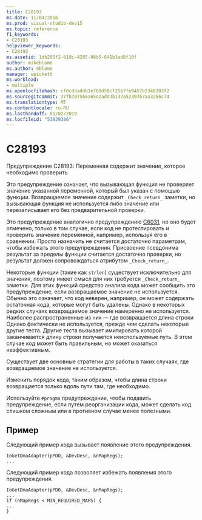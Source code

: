 ```yaml
---
title: C28193
ms.date: 11/04/2016
ms.prod: visual-studio-dev15
ms.topic: reference
f1_keywords:
- C28193
helpviewer_keywords:
- C28193
ms.assetid: 1db205f2-618c-4285-98b5-641b3ad8f10f
author: mikeblome
ms.author: mblome
manager: wpickett
ms.workload:
- multiple
ms.openlocfilehash: cf0cddaddb1e709d58cf2567fe9457b2346303f2
ms.sourcegitcommit: 37fb7075b0a65d2add3b137a5230767aa3266c74
ms.translationtype: MT
ms.contentlocale: ru-RU
ms.lasthandoff: 01/02/2019
ms.locfileid: "53829386"
---
```

# <a name="c28193"></a>C28193
Предупреждение C28193: Переменная содержит значение, которое необходимо проверить

 Это предупреждение означает, что вызывающая функция не проверяет значение указанной переменной, который был указан с помощью функции. Возвращаемое значение содержит `_Check_return_` заметки, но вызывающая функция не используется либо значение или перезаписывает его без предварительной проверки.

 Это предупреждение аналогично предупреждению [C6031](../code-quality/c6031.md), но оно будет отмечено, только в том случае, если код не протестировать и проверить значение переменной, например, используя его в сравнении. Просто назначить не считается достаточно параметрам, чтобы избежать этого предупреждения. Присвоение псевдонима результат за пределы функции считается достаточно проверки, но результат должен сопровождаться атрибутом `_Check_return_`.

 Некоторые функции (такие как `strlen`) существует исключительно для значения, поэтому имеет смысл для них требуется `_Check_return_` заметки. Для этих функций средство анализа кода может сообщить это предупреждение, если возвращаемое значение не используется. Обычно это означает, что код неверен, например, он может содержать остаточная кода, которые могут быть удалены. Однако в некоторых редких случаях возвращаемое значение намеренно не используется. Наиболее распространенные из них — где возвращается длина строки Однако фактически не используется, прежде чем сделать некоторые другие теста. Другие теста вызывает имитировать которой заканчивается длину строки получается неиспользуемые путь. В этом случае код может быть правильным, но может оказаться неэффективным.

 Существует две основные стратегии для работы в таких случаях, где возвращаемое значение не используется.

 Изменить порядок кода, таким образом, чтобы длина строки возвращается только вдоль пути там, где необходимо.

 Используйте `#pragma` предупреждение, чтобы подавить предупреждение, если путем реорганизации кода, может сделать код слишком сложным или в противном случае менее полезными.

## <a name="example"></a>Пример
 Следующий пример кода вызывает появление этого предупреждения.

```
IoGetDmaAdapter(pPDO, &DevDesc, &nMapRegs);
...
```

 Следующий пример кода позволяет избежать появления этого предупреждения.

```
IoGetDmaAdapter(pPDO, &DevDesc, &nMapRegs);
...
if (nMapRegs < MIN_REQUIRED_MAPS) {
...
}
```